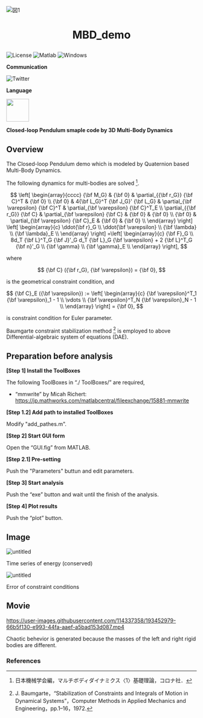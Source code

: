 ![図1](https://user-images.githubusercontent.com/114337358/220136197-51255e96-66a8-4526-bcf6-f5539878bc44.png)

# <p align=center>MBD_demo</p>

![License](https://img.shields.io/github/license/yuki-koyama/elasty)
<img src="https://img.shields.io/badge/Matlab-%3E%3D%202007b%20-blue.svg" alt="Matlab">
<img src="https://img.shields.io/badge/Windows-Pass-brightgreen.svg" alt="Windows">


**Communication**

<a style="text-decoration: none" href="https://twitter.com/hogelungfish" target="_blank">
    <img src="https://img.shields.io/badge/twitter-%40hogelungfish-1da1f2.svg" alt="Twitter">
</a>
<p>

**Language**
<p>
<img src="https://cdn.jsdelivr.net/gh/devicons/devicon/icons/matlab/matlab-original.svg" width="60"/>
<p>


__Closed-loop Pendulum smaple code by 3D Multi-Body Dynamics__ 

## Overview

The Closed-loop Pendulum demo which is modeled by Quaternion based Multi-Body Dynamics.

The following dynamics for multi-bodies are solved [^2].

$$
\left[
\begin{array}{cccc}
{\bf M_G}                       &  {\bf 0}                             & \partial_{{\bf r_G}} {\bf C}^T          & {\bf 0}                                \\
{\bf 0}                         & 4{\bf L_G}^T {\bf J_G}' {\bf L_G}    & \partial_{\bf \varepsilon} {\bf C}^T    & \partial_{\bf \varepsilon} {\bf C}^T_E \\
\partial_{{\bf r_G}} {\bf C}    & \partial_{\bf \varepsilon} {\bf C}   & {\bf 0}                                 & {\bf 0}                                \\
{\bf 0}                         & \partial_{\bf \varepsilon} {\bf C}_E & {\bf 0}                                 & {\bf 0}                                \\
\end{array}
\right]
\left[
\begin{array}{c}
\ddot{\bf r}_G          \\
\ddot{\bf \varepsilon}  \\
{\bf \lambda}           \\
{\bf \lambda}_E         \\
\end{array}
\right]
=\left[
\begin{array}{c}
{\bf F}_G                                                                               \\
8d_T {\bf L}^T_G {\bf J}'_G d_T {\bf L}_G {\bf \varepsilon} + 2 {\bf L}^T_G {\bf n}'_G  \\
{\bf \gamma}                                                                            \\
{\bf \gamma}_E                                                                          \\
\end{array}
\right],
$$
    
where 

$$
{\bf C} ({\bf r_G}, {\bf \varepsilon}) = {\bf 0},
$$

is the geometrical constraint condition, and

$$
{\bf C}_E ({\bf \varepsilon}) := 
\left[
\begin{array}{c}
{\bf \varepsilon}^T_1 {\bf \varepsilon}_1 - 1  \\
\vdots \\
{\bf \varepsilon}^T_N {\bf \varepsilon}_N - 1  \\
\end{array}
\right] = {\bf 0},
$$

is constraint condition for Euler parameter.

Baumgarte constraint stabilization method [^1] is employed to above Differential-algebraic system of equations (DAE).

## Preparation before analysis
__[Step 1] Install the ToolBoxes__

The following ToolBoxes in “./ ToolBoxes/” are required,
*	“mmwrite” by Micah Richert:
https://jp.mathworks.com/matlabcentral/fileexchange/15881-mmwrite

__[Step 1.2] Add path to installed ToolBoxes__

Modify "add_pathes.m".


__[Step 2] Start GUI form__

Open the “GUI.fig” from MATLAB.


__[Step 2.1] Pre-setting__

Push the "Parameters" buttun and edit parameters.

__[Step 3] Start analysis__

Push the “exe” button and wait until the finish of the analysis.

__[Step 4] Plot results__

Push the “plot” button.


## Image

![untitled](https://user-images.githubusercontent.com/114337358/193453166-5903c283-3747-4d03-8900-fad1f063cee9.png)

Time series of energy (conserved)


![untitled](https://user-images.githubusercontent.com/114337358/193453224-2cabca2d-5edd-4cf3-bd9b-feab50875158.png)

Error of constraint conditions


## Movie

https://user-images.githubusercontent.com/114337358/193452979-66b5f130-e993-44fa-aaef-a5bad153d087.mp4

Chaotic behevior is generated because the masses of the left and right rigid bodies are different.

### References
[^1]: J. Baumgarte，“Stabilization of Constraints and Integrals of Motion in Dynamical Systems”，Computer Methods in Applied Mechanics and Engineering，pp.1–16，1972.

[^2]: 日本機械学会編，マルチボディダイナミクス〈1〉基礎理論，コロナ社．
